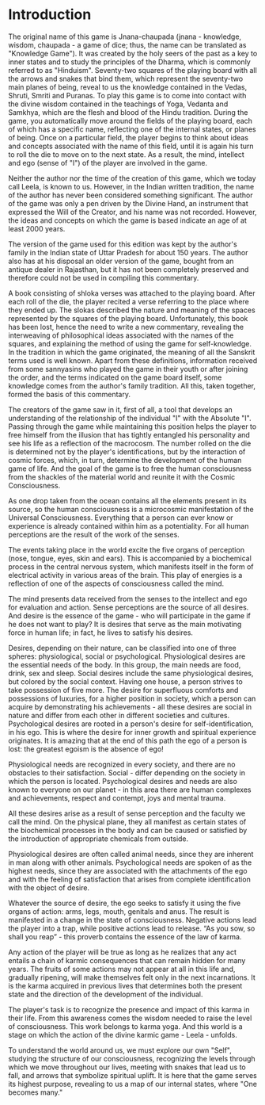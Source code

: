 # Introduction

The original name of this game is Jnana-chaupada (jnana - knowledge, wisdom, chaupada - a game of dice; thus, the name can be translated as "Knowledge Game"). It was created by the holy seers of the past as a key to inner states and to study the principles of the Dharma, which is commonly referred to as "Hinduism". Seventy-two squares of the playing board with all the arrows and snakes that bind them, which represent the seventy-two main planes of being, reveal to us the knowledge contained in the Vedas, Shruti, Smriti and Puranas. To play this game is to come into contact with the divine wisdom contained in the teachings of Yoga, Vedanta and Samkhya, which are the flesh and blood of the Hindu tradition. During the game, you automatically move around the fields of the playing board, each of which has a specific name, reflecting one of the internal states, or planes of being. Once on a particular field, the player begins to think about ideas and concepts associated with the name of this field, until it is again his turn to roll the die to move on to the next state. As a result, the mind, intellect and ego (sense of "I") of the player are involved in the game.

Neither the author nor the time of the creation of this game, which we today call Leela, is known to us. However, in the Indian written tradition, the name of the author has never been considered something significant. The author of the game was only a pen driven by the Divine Hand, an instrument that expressed the Will of the Creator, and his name was not recorded. However, the ideas and concepts on which the game is based indicate an age of at least 2000 years.

The version of the game used for this edition was kept by the author's family in the Indian state of Uttar Pradesh for about 150 years. The author also has at his disposal an older version of the game, bought from an antique dealer in Rajasthan, but it has not been completely preserved and therefore could not be used in compiling this commentary.

A book consisting of shloka verses was attached to the playing board. After each roll of the die, the player recited a verse referring to the place where they ended up. The slokas described the nature and meaning of the spaces represented by the squares of the playing board. Unfortunately, this book has been lost, hence the need to write a new commentary, revealing the interweaving of philosophical ideas associated with the names of the squares, and explaining the method of using the game for self-knowledge. In the tradition in which the game originated, the meaning of all the Sanskrit terms used is well known. Apart from these definitions, information received from some sannyasins who played the game in their youth or after joining the order, and the terms indicated on the game board itself, some knowledge comes from the author's family tradition. All this, taken together, formed the basis of this commentary.

The creators of the game saw in it, first of all, a tool that develops an understanding of the relationship of the individual "I" with the Absolute "I". Passing through the game while maintaining this position helps the player to free himself from the illusion that has tightly entangled his personality and see his life as a reflection of the macrocosm. The number rolled on the die is determined not by the player's identifications, but by the interaction of cosmic forces, which, in turn, determine the development of the human game of life. And the goal of the game is to free the human consciousness from the shackles of the material world and reunite it with the Cosmic Consciousness.

As one drop taken from the ocean contains all the elements present in its source, so the human consciousness is a microcosmic manifestation of the Universal Consciousness. Everything that a person can ever know or experience is already contained within him as a potentiality. For all human perceptions are the result of the work of the senses.

The events taking place in the world excite the five organs of perception (nose, tongue, eyes, skin and ears). This is accompanied by a biochemical process in the central nervous system, which manifests itself in the form of electrical activity in various areas of the brain. This play of energies is a reflection of one of the aspects of consciousness called the mind.

The mind presents data received from the senses to the intellect and ego for evaluation and action. Sense perceptions are the source of all desires. And desire is the essence of the game - who will participate in the game if he does not want to play? It is desires that serve as the main motivating force in human life; in fact, he lives to satisfy his desires.

Desires, depending on their nature, can be classified into one of three spheres: physiological, social or psychological. Physiological desires are the essential needs of the body. In this group, the main needs are food, drink, sex and sleep. Social desires include the same physiological desires, but colored by the social context. Having one house, a person strives to take possession of five more. The desire for superfluous comforts and possessions of luxuries, for a higher position in society, which a person can acquire by demonstrating his achievements - all these desires are social in nature and differ from each other in different societies and cultures. Psychological desires are rooted in a person's desire for self-identification, in his ego. This is where the desire for inner growth and spiritual experience originates. It is amazing that at the end of this path the ego of a person is lost: the greatest egoism is the absence of ego!

Physiological needs are recognized in every society, and there are no obstacles to their satisfaction. Social - differ depending on the society in which the person is located. Psychological desires and needs are also known to everyone on our planet - in this area there are human complexes and achievements, respect and contempt, joys and mental trauma.

All these desires arise as a result of sense perception and the faculty we call the mind. On the physical plane, they all manifest as certain states of the biochemical processes in the body and can be caused or satisfied by the introduction of appropriate chemicals from outside.

Physiological desires are often called animal needs, since they are inherent in man along with other animals. Psychological needs are spoken of as the highest needs, since they are associated with the attachments of the ego and with the feeling of satisfaction that arises from complete identification with the object of desire.

Whatever the source of desire, the ego seeks to satisfy it using the five organs of action: arms, legs, mouth, genitals and anus. The result is manifested in a change in the state of consciousness. Negative actions lead the player into a trap, while positive actions lead to release. “As you sow, so shall you reap” - this proverb contains the essence of the law of karma.

Any action of the player will be true as long as he realizes that any act entails a chain of karmic consequences that can remain hidden for many years. The fruits of some actions may not appear at all in this life and, gradually ripening, will make themselves felt only in the next incarnations. It is the karma acquired in previous lives that determines both the present state and the direction of the development of the individual.

The player's task is to recognize the presence and impact of this karma in their life. From this awareness comes the wisdom needed to raise the level of consciousness. This work belongs to karma yoga. And this world is a stage on which the action of the divine karmic game - Leela - unfolds.

To understand the world around us, we must explore our own "Self", studying the structure of our consciousness, recognizing the levels through which we move throughout our lives, meeting with snakes that lead us to fall, and arrows that symbolize spiritual uplift. It is here that the game serves its highest purpose, revealing to us a map of our internal states, where "One becomes many."
